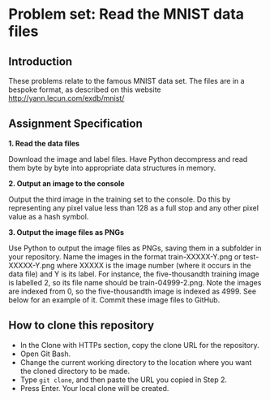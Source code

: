 # Problem set: Read the MNIST data files

## Introduction
These problems relate to the famous MNIST data set. The files are in a bespoke format, as described on this website http://yann.lecun.com/exdb/mnist/

## Assignment Specification

__1. Read the data files__

Download the image and label files. Have Python decompress and read them byte by byte into appropriate data structures in memory.

__2. Output an image to the console__

Output the third image in the training set to the console. Do this by representing any pixel value less than 128 as a full stop and any other pixel value as a hash symbol.

__3. Output the image files as PNGs__

Use Python to output the image files as PNGs, saving them in a subfolder in your repository. Name the images in the format train-XXXXX-Y.png or test-XXXXX-Y.png where XXXXX is the image number (where it occurs in the data file) and Y is its label. For instance, the five-thousandth training image is labelled 2, so its file name should be train-04999-2.png. Note the images are indexed from 0, so the five-thousandth image is indexed as 4999. See below for an example of it. Commit these image files to GitHub.

## How to clone this repository

* In the Clone with HTTPs section, copy the clone URL for the repository.
* Open Git Bash.
* Change the current working directory to the location where you want the cloned directory to be made.
* Type `git clone`, and then paste the URL you copied in Step 2.
* Press Enter. Your local clone will be created.
